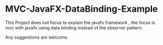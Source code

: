 # MVC-JavaFX-DataBinding-Example
This Project does not focus to explain the javafx framework ,
the focus is mvc with javafx using data binding instead of the observer pattern.

Any suggestions are welcome.
